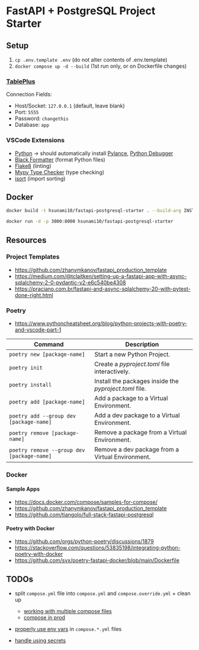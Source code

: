 # FastAPI + PostgreSQL Project Starter

## Setup

1. `cp .env.template .env` (do not alter contents of .env.template)
2. `docker compose up -d --build` (1st run only, or on Dockerfile changes)

### [TablePlus](https://tableplus.com/)

Connection Fields:

- Host/Socket: `127.0.0.1` (default, leave blank)
- Port: `5555` 
- Password: `changethis`
- Database: `app`

### VSCode Extensions

- [Python](https://marketplace.visualstudio.com/items?itemName=ms-python.python) → should automatically install [Pylance](https://marketplace.visualstudio.com/items?itemName=ms-python.vscode-pylance), [Python Debugger](https://marketplace.visualstudio.com/items?itemName=ms-python.debugpy)
- [Black Formatter](https://marketplace.visualstudio.com/items?itemName=ms-python.black-formatter) (format Python files)
- [Flake8](https://marketplace.visualstudio.com/items?itemName=ms-python.flake8) (linting)
- [Mypy Type Checker](https://marketplace.visualstudio.com/items?itemName=ms-python.mypy-type-checker) (type checking)
- [isort](https://marketplace.visualstudio.com/items?itemName=ms-python.isort) (import sorting)

## Docker

```sh
docker build -t hsunami10/fastapi-postgresql-starter . --build-arg INSTALL_DEV_DEPS=development

docker run -d -p 3000:8000 hsunami10/fastapi-postgresql-starter
```

## Resources

### Project Templates
- https://github.com/zhanymkanov/fastapi_production_template
- https://medium.com/@tclaitken/setting-up-a-fastapi-app-with-async-sqlalchemy-2-0-pydantic-v2-e6c540be4308
- https://praciano.com.br/fastapi-and-async-sqlalchemy-20-with-pytest-done-right.html

### Poetry

- https://www.pythoncheatsheet.org/blog/python-projects-with-poetry-and-vscode-part-1

| Command                                    | Description                                            |
| ------------------------------------------ | ------------------------------------------------------ |
| `poetry new [package-name]`                | Start a new Python Project.                            |
| `poetry init`                              | Create a *pyproject.toml* file interactively.          |
| `poetry install`                           | Install the packages inside the *pyproject.toml* file. |
| `poetry add [package-name]`                | Add a package to a Virtual Environment.                |
| `poetry add --group dev [package-name]`    | Add a dev package to a Virtual Environment.            |
| `poetry remove [package-name]`             | Remove a package from a Virtual Environment.           |
| `poetry remove --group dev [package-name]` | Remove a dev package from a Virtual Environment.       |

### Docker

#### Sample Apps

- https://docs.docker.com/compose/samples-for-compose/
- https://github.com/zhanymkanov/fastapi_production_template
- https://github.com/tiangolo/full-stack-fastapi-postgresql

#### Poetry with Docker

- https://github.com/orgs/python-poetry/discussions/1879
- https://stackoverflow.com/questions/53835198/integrating-python-poetry-with-docker
- https://github.com/svx/poetry-fastapi-docker/blob/main/Dockerfile

## TODOs

- split `compose.yml` file into `compose.yml` and `compose.override.yml` + clean up
  - [working with multiple compose files](https://docs.docker.com/compose/multiple-compose-files/)
  - [compose in prod](https://docs.docker.com/compose/production/)

- [properly use env vars](https://docs.docker.com/compose/environment-variables/) in `compose.*.yml` files
- [handle using secrets](https://docs.docker.com/compose/use-secrets/)